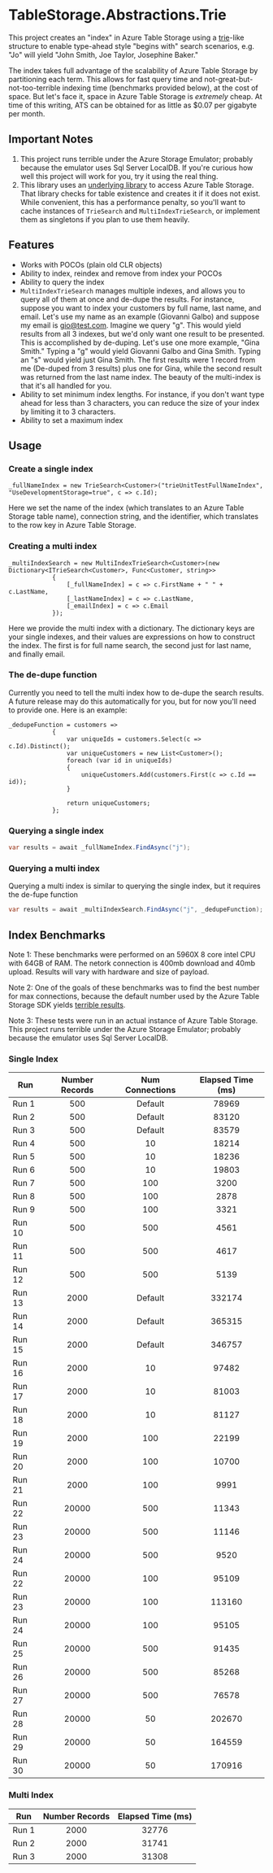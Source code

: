 # TableStorage.Abstractions.Trie
This project creates an "index" in Azure Table Storage using a [trie](https://en.wikipedia.org/wiki/Trie)-like structure to enable type-ahead style "begins with" search scenarios, e.g. "Jo" will yield "John Smith, Joe Taylor, Josephine Baker."

The index takes full advantage of the scalability of Azure Table Storage by partitioning each term.  This allows for fast query time and not-great-but-not-too-terrible indexing time (benchmarks provided below), at the cost of space.  But let's face it, space in Azure Table Storage is _extremely_ cheap.  At time of this writing, ATS can be obtained for as little as $0.07 per gigabyte per month.

## Important Notes ##
1. This project runs terrible under the Azure Storage Emulator; probably because the emulator uses Sql Server LocalDB.  If you're curious how well this project will work for you, try it using the real thing.
2. This library uses an [underlying library](https://github.com/Tazmainiandevil/TableStorage.Abstractions) to access Azure Table Storage.  That library checks for table existence and creates it if it does not exist.  While convenient, this has a performance penalty, so you'll want to cache instances of `TrieSearch` and `MultiIndexTrieSearch`, or implement them as singletons if you plan to use them heavily.

## Features ##
* Works with POCOs (plain old CLR objects)
* Ability to index, reindex and remove from index your POCOs
* Ability to query the index
* `MultiIndexTrieSearch` manages multiple indexes, and allows you to query all of them at once and de-dupe the results.  For instance, suppose you want to index your customers by full name, last name, and email.  Let's use my name as an example (Giovanni Galbo) and suppose my email is gio@test.com.  Imagine we query "g".  This would yield results from all 3 indexes, but we'd only want one result to be presented.  This is accomplished by de-duping.  Let's use one more example, "Gina Smith."  Typing a "g" would yield Giovanni Galbo and Gina Smith.  Typing an "s" would yield just Gina Smith. The first results were 1 record from me (De-duped from 3 results) plus one for Gina, while the second result was returned from the last name index.  The beauty of the multi-index is that it's all handled for you.
* Ability to set minimum index lengths.  For instance, if you don't want type ahead for less than 3 characters, you can reduce the size of your index by limiting it to 3 characters.
* Ability to set a maximum index

## Usage
### Create a single index
```charp
_fullNameIndex = new TrieSearch<Customer>("trieUnitTestFullNameIndex", "UseDevelopmentStorage=true", c => c.Id);
```
Here we set the name of the index (which translates to an Azure Table Storage table name), connection string, and the identifier, which translates to the row key in Azure Table Storage.

### Creating a multi index
```charp
_multiIndexSearch = new MultiIndexTrieSearch<Customer>(new Dictionary<ITrieSearch<Customer>, Func<Customer, string>>
			{
				[_fullNameIndex] = c => c.FirstName + " " + c.LastName,
				[_lastNameIndex] = c => c.LastName,
				[_emailIndex] = c => c.Email
			});
```
Here we provide the multi index with a dictionary.  The dictionary keys are your single indexes, and their values are expressions on how to construct the index.  The first is for full name search, the second just for last name, and finally email.

### The de-dupe function
Currently you need to tell the multi index how to de-dupe the search results.  A future release may do this automatically for you, but for now you'll need to provide one.  Here is an example:

```charp
_dedupeFunction = customers =>
			{
				var uniqueIds = customers.Select(c => c.Id).Distinct();
				var uniqueCustomers = new List<Customer>();
				foreach (var id in uniqueIds)
				{
					uniqueCustomers.Add(customers.First(c => c.Id == id));
				}

				return uniqueCustomers;
			};
```
### Querying a single index
```csharp
var results = await _fullNameIndex.FindAsync("j");
```
### Querying a multi index
Querying a multi index is similar to querying the single index, but it requires the de-fupe function
```csharp
var results = await _multiIndexSearch.FindAsync("j", _dedupeFunction);
```
## Index Benchmarks 
Note 1: These benchmarks were performed on an 5960X 8 core intel CPU with 64GB of RAM.  The netork connection is 400mb download and 40mb upload.  Results will vary with hardware and size of payload.  

Note 2: One of the goals of these benchmarks was to find the best number for max connections, because the default number used by the Azure Table Storage SDK yields [terrible results](http://tk.azurewebsites.net/2012/12/10/greatly-increase-the-performance-of-azure-storage-cloudblobclient/).

Note 3: These tests were run in an actual instance of Azure Table Storage.  This project runs terrible under the Azure Storage Emulator; probably because the emulator uses Sql Server LocalDB.

### Single Index
| Run           | Number Records|Num Connections|Elapsed Time (ms)|       
| ------------- |:-------------:|:-------------:|:-------------:|
|Run 1 | 500 | Default | 78969
|Run 2 | 500 | Default | 83120
|Run 3 | 500 | Default | 83579
|Run 4 | 500 | 10 | 18214
|Run 5 | 500 | 10 | 18236
|Run 6 | 500 | 10 | 19803
|Run 7 | 500 | 100 | 3200
|Run 8 | 500 | 100 | 2878
|Run 9 | 500 | 100 | 3321
|Run 10 | 500 | 500 | 4561
|Run 11 | 500 | 500 | 4617
|Run 12 | 500 | 500 | 5139
|Run 13 | 2000 | Default | 332174
|Run 14 | 2000 | Default | 365315
|Run 15 | 2000 | Default | 346757
|Run 16 | 2000 | 10  | 97482
|Run 17 | 2000 | 10  | 81003
|Run 18 | 2000 | 10  | 81127
|Run 19 | 2000 | 100 | 22199
|Run 20 | 2000 | 100 | 10700
|Run 21 | 2000 | 100 | 9991
|Run 22 | 20000 | 500 | 11343
|Run 23 | 20000 | 500 | 11146
|Run 24 | 20000 | 500 | 9520
|Run 22 | 20000 | 100 | 95109
|Run 23 | 20000 | 100 | 113160
|Run 24 | 20000 | 100 | 95105
|Run 25 | 20000 | 500 | 91435
|Run 26 | 20000 | 500 | 85268
|Run 27 | 20000 | 500 | 76578
|Run 28 | 20000 | 50 | 202670
|Run 29 | 20000 | 50 | 164559
|Run 30 | 20000 | 50 | 170916

### Multi Index
| Run           | Number Records|Elapsed Time (ms)|       
| ------------- |:-------------:|:-------------:|
|Run 1 | 2000 | 32776
|Run 2 | 2000 | 31741
|Run 3 | 2000 | 31308
